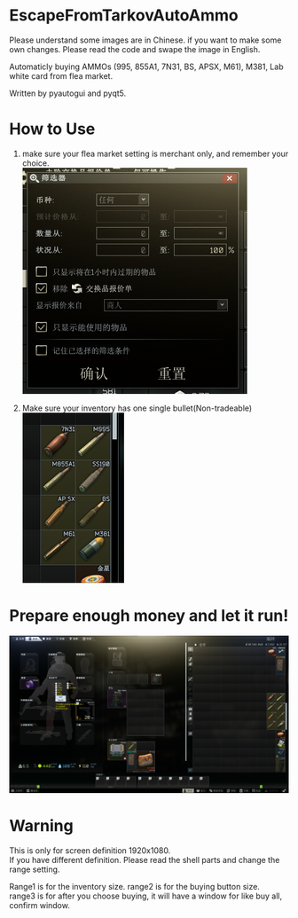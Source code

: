 # EscapeFromTarkovAutoAmmo
Please understand some images are in Chinese. if you want to make some own changes. Please read the code and swape the image in English.  

Automaticly buying AMMOs (995, 855A1, 7N31, BS, APSX, M61), M381, Lab white card from flea market.  

Written by pyautogui and pyqt5.  

# How to Use
1. make sure your flea market setting is merchant only, and remember your choice.  
![image](https://github.com/Shaw9575/EscapeFromTarkovAutoAmmo/blob/main/ReadMeImage/%E5%B1%8F%E5%B9%95%E6%88%AA%E5%9B%BE%202021-06-24%20181255.png)  

2. Make sure your inventory has one single bullet(Non-tradeable)  
![image](https://github.com/Shaw9575/EscapeFromTarkovAutoAmmo/blob/main/ReadMeImage/%E5%B1%8F%E5%B9%95%E6%88%AA%E5%9B%BE%202021-06-24%20181957.png)

# Prepare enough money and let it run!
![image](https://github.com/Shaw9575/EscapeFromTarkovAutoAmmo/blob/main/ReadMeImage/WeChat%20Image_20210624182741.png)

# Warning
This is only for screen definition 1920x1080.  
If you have different definition. Please read the shell parts and change the range setting.

Range1 is for the inventory size.
range2 is for the buying button size.  
range3 is for after you choose buying, it will have a window for like buy all, confirm window.
